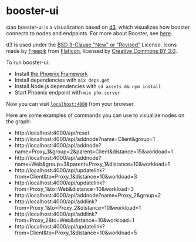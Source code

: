 # booster-ui
ciao
booster-ui is a visualization based on [d3](https://d3js.org/), which visualizes how booster connects to nodes and endpoints. For more about Booster, see [here](https://github.com/danielmorandini/booster-network).

d3 is used under the [BSD 3-Clause "New" or "Revised"](https://github.com/d3/d3/blob/master/LICENSE) License.
Icons made by [Freepik](http://www.freepik.com) from [Flaticon](https://www.flaticon.com/), licensed by [Creative Commons BY 3.0](http://creativecommons.org/licenses/by/3.0/).

To run booster-ui:

  * Install [the Phoenix Framework](http://phoenixframework.org/)
  * Install dependencies with `mix deps.get`
  * Install Node.js dependencies with `cd assets && npm install`
  * Start Phoenix endpoint with `mix phx.server`

Now you can visit [`localhost:4000`](http://localhost:4000) from your browser.

Here are some examples of commands you can use to visualize nodes on the graph:

  * http://localhost:4000/api/reset
  * http://localhost:4000/api/addnode?name=Client&group=1
  * http://localhost:4000/api/addnode?name=Proxy_1&group=2&parent=Client&distance=15&workload=1
  * http://localhost:4000/api/addnode?name=Web&group=3&parent=Proxy_1&distance=10&workload=1
  * http://localhost:4000/api/updatelink?from=Client&to=Proxy_1&distance=10&workload=3
  * http://localhost:4000/api/updatelink?from=Proxy_1&to=Web&distance=10&workload=3
  * http://localhost:4000/api/addnode?name=Proxy_2&group=2
  * http://localhost:4000/api/addlink?from=Proxy_1&to=Proxy_2&distance=10&workload=1
  * http://localhost:4000/api/addlink?from=Proxy_2&to=Web&distance=10&workload=1
  * http://localhost:4000/api/updatelink?from=Client&to=Proxy_1&distance=10&workload=5
